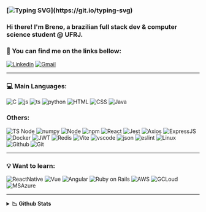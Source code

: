 ### [![Typing SVG](https://readme-typing-svg.herokuapp.com/?color=073ebd&size=35&center=true&vCenter=true&width=1000&lines=👋+Wellcome+to+my+GitHub+page!;)](https://git.io/typing-svg)

### Hi there! I'm Breno, a brazilian full stack dev & computer science student @ UFRJ.

### 📱 You can find me on the links bellow:
[![Linkedin](https://img.shields.io/badge/LinkedIn-0077B5?style=for-the-badge&logo=linkedin&logoColor=white)](https://www.linkedin.com/in/brenocurvello/)
[![Gmail](https://img.shields.io/badge/Gmail-D14836?style=for-the-badge&logo=gmail&logoColor=white)](mailto:brenocsb@dcc.ufrj.br) 

<hr />

### 💻 Main Languages:
![C](https://img.shields.io/badge/C-00599C?style=for-the-badge&logo=c&logoColor=white)
![js](https://img.shields.io/badge/JavaScript-323330?style=for-the-badge&logo=javascript&logoColor=F7DF1E)
![ts](https://img.shields.io/badge/TypeScript-007ACC?style=for-the-badge&logo=typescript&logoColor=white)
![python](https://img.shields.io/badge/Python-FFD43B?style=for-the-badge&logo=python&logoColor=blue)
![HTML](https://img.shields.io/badge/HTML5-E34F26?style=for-the-badge&logo=html5&logoColor=white)
![CSS](https://img.shields.io/badge/CSS3-1572B6?style=for-the-badge&logo=css3&logoColor=white)
![Java](https://img.shields.io/badge/Java-ED8B00?style=for-the-badge&logo=openjdk&logoColor=white)


### Others:
![TS Node](https://img.shields.io/badge/ts--node-3178C6?style=for-the-badge&logo=ts-node&logoColor=white)
![numpy](https://img.shields.io/badge/Numpy-777BB4?style=for-the-badge&logo=numpy&logoColor=white)
![Node](https://img.shields.io/badge/Node%20js-339933?style=for-the-badge&logo=nodedotjs&logoColor=white)
![npm](https://img.shields.io/badge/npm-CB3837?style=for-the-badge&logo=npm&logoColor=white)
![React](https://img.shields.io/badge/React-20232A?style=for-the-badge&logo=react&logoColor=61DAFB)
![Jest](https://img.shields.io/badge/Jest-C21325?style=for-the-badge&logo=jest&logoColor=white)
![Axios](https://img.shields.io/badge/axios-671ddf?&style=for-the-badge&logo=axios&logoColor=white)
![ExpressJS](https://img.shields.io/badge/Express%20js-000000?style=for-the-badge&logo=express&logoColor=white)
![Docker](https://img.shields.io/badge/Docker-2CA5E0?style=for-the-badge&logo=docker&logoColor=white)
![JWT](https://img.shields.io/badge/JWT-000000?style=for-the-badge&logo=JSON%20web%20tokens&logoColor=white)
![Redis](https://img.shields.io/badge/redis-CC0000.svg?&style=for-the-badge&logo=redis&logoColor=white)
![Vite](https://img.shields.io/badge/Vite-B73BFE?style=for-the-badge&logo=vite&logoColor=FFD62E)
![vscode](https://img.shields.io/badge/VSCode-0078D4?style=for-the-badge&logo=visual%20studio%20code&logoColor=white)
![json](https://img.shields.io/badge/json-5E5C5C?style=for-the-badge&logo=json&logoColor=white)
![eslint](https://img.shields.io/badge/eslint-3A33D1?style=for-the-badge&logo=eslint&logoColor=white)
![Linux](https://img.shields.io/badge/Linux-FCC624?style=for-the-badge&logo=linux&logoColor=black)
![Github](https://img.shields.io/badge/GitHub-100000?style=for-the-badge&logo=github&logoColor=white)
![Git](https://img.shields.io/badge/GIT-E44C30?style=for-the-badge&logo=git&logoColor=white)

<hr />

### 💡 Want to learn:
![ReactNative](https://img.shields.io/badge/React_Native-20232A?style=for-the-badge&logo=react&logoColor=61DAFB)
![Vue](https://img.shields.io/badge/Vue.js-35495E?style=for-the-badge&logo=vue.js&logoColor=4FC08D)
![Angular](https://img.shields.io/badge/Angular-DD0031?style=for-the-badge&logo=angular&logoColor=white)
![Ruby on Rails](https://img.shields.io/badge/Ruby_on_Rails-CC0000?style=for-the-badge&logo=ruby-on-rails&logoColor=white)
![AWS](https://img.shields.io/badge/Amazon_AWS-232F3E?style=for-the-badge&logo=amazon-aws&logoColor=white)
![GCLoud](https://img.shields.io/badge/Google_Cloud-4285F4?style=for-the-badge&logo=google-cloud&logoColor=white)
![MSAzure](https://img.shields.io/badge/Microsoft_Azure-0089D6?style=for-the-badge&logo=microsoft-azure&logoColor=white)

<hr />

<details>
    <summary><b>📉 Github Stats</b></summary>
    <div align="left">
        <img height="175em" align="center" src="https://github-readme-stats-sigma-five.vercel.app/api/top-langs?username=brenobreves&show_icons=true&locale=en&layout=compact&theme=dark" alt="Breno Breves" />
        <img height="175em" align="center" src="https://github-readme-stats-sigma-five.vercel.app/api?username=brenobreves&show_icons=true&locale=en&theme=dark" alt="Breno Breves" />
    </div>
</details>

